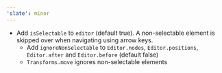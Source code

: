```yaml
---
'slate': minor
---
```


- Add `isSelectable` to `editor` (default true). A non-selectable element is skipped over when navigating using arrow keys.
  - Add `ignoreNonSelectable` to `Editor.nodes`, `Editor.positions`, `Editor.after` and `Editor.before` (default false)
  - `Transforms.move` ignores non-selectable elements
